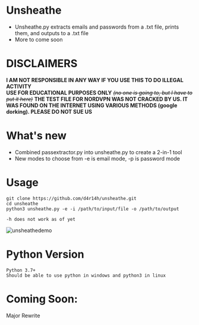# Unsheathe
- Unsheathe.py extracts emails and passwords from a .txt file, prints them, and outputs to a .txt file  
- More to come soon

# DISCLAIMERS
**I AM NOT RESPONSIBLE IN ANY WAY IF YOU USE THIS TO DO ILLEGAL ACTIVITY  
USE FOR EDUCATIONAL PURPOSES ONLY** *~~(no one is going to, but I have to put it here)~~*
**THE TEST FILE FOR NORDVPN WAS NOT CRACKED BY US. IT WAS FOUND ON THE INTERNET USING VARIOUS METHODS (google dorking).
PLEASE DO NOT SUE US**
  
# What's new
- Combined passextractor.py into unsheathe.py to create a 2-in-1 tool
- New modes to choose from -e is email mode, -p is password mode
  
  
  
# Usage
```
git clone https://github.com/d4r14h/unsheathe.git
cd unsheathe
python3 unsheathe.py -e -i /path/to/input/file -o /path/to/output

-h does not work as of yet
```  

![unsheathedemo](https://user-images.githubusercontent.com/82164005/114742670-7d8dac00-9d3b-11eb-88e6-626d1d082169.gif)

# Python Version
```
Python 3.7+
Should be able to use python in windows and python3 in linux
```  

# Coming Soon:
Major Rewrite
